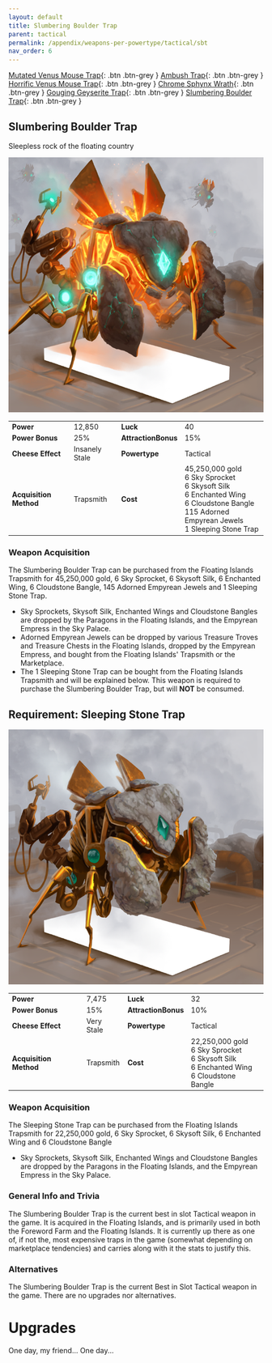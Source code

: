 ```yaml
---
layout: default
title: Slumbering Boulder Trap
parent: tactical
permalink: /appendix/weapons-per-powertype/tactical/sbt
nav_order: 6
---
```

<span class="fs-1">[Mutated Venus Mouse Trap](/appendix/weapons-per-powertype/tactical/mvmt){: .btn .btn-grey } </span><span class="fs-1"> [Ambush Trap](/appendix/weapons-per-powertype/tactical/ambush){: .btn .btn-grey } </span><span class="fs-1"> [Horrific Venus Mouse Trap](/appendix/weapons-per-powertype/tactical/hvmt){: .btn .btn-grey } </span><span class="fs-1"> [Chrome Sphynx Wrath](/appendix/weapons-per-powertype/tactical/csw){: .btn .btn-grey } </span><span class="fs-1"> [Gouging Geyserite Trap](/appendix/weapons-per-powertype/tactical/ggt){: .btn .btn-grey } </span><span class="fs-1"> [Slumbering Boulder Trap](/appendix/weapons-per-powertype/tactical/sbt){: .btn .btn-grey } </span>


## Slumbering Boulder Trap
Sleepless rock of the floating country

<img src="/assets/images/sbt.png" alt="scary sleeping bug" width="600">

|||||
|---|---|---|---|
| __Power__ 	| 12,850| __Luck__ 	| 40 	|
| __Power Bonus__ 	| 25% 	|__AttractionBonus__ 	| 15% 	|
| __Cheese Effect__ 	| Insanely Stale 	| __Powertype__ 	| Tactical 	|
| __Acquisition Method__ 	| Trapsmith 	| __Cost__ 	| 45,250,000 gold <br> 6 Sky Sprocket <br> 6 Skysoft Silk <br> 6 Enchanted Wing <br> 6 Cloudstone Bangle <br> 115 Adorned Empyrean Jewels <br> 1 Sleeping Stone Trap	|

### Weapon Acquisition
The Slumbering Boulder Trap can be purchased from the Floating Islands Trapsmith for 45,250,000 gold, 6 Sky Sprocket, 6 Skysoft Silk, 6 Enchanted Wing, 6 Cloudstone Bangle, 145 Adorned Empyrean Jewels and 1 Sleeping Stone Trap.
- Sky Sprockets, Skysoft Silk, Enchanted Wings and Cloudstone Bangles are dropped by the Paragons in the Floating Islands, and the Empyrean Empress in the Sky Palace.
- Adorned Empyrean Jewels can be dropped by various Treasure Troves and Treasure Chests in the Floating Islands, dropped by the Empyrean Empress, and bought from the Floating Islands' Trapsmith or the Marketplace.
- The 1 Sleeping Stone Trap can be bought from the Floating Islands Trapsmith and will be explained below. This weapon is required to purchase the Slumbering Boulder Trap, but will **NOT** be consumed.
 
## Requirement: Sleeping Stone Trap

<img src="/assets/images/sst.png" alt="Sleepy Stagbeetle Trap" width="600">

|||||
|---|---|---|---|
| __Power__ 	| 7,475| __Luck__ 	| 32 	|
| __Power Bonus__ 	| 15% 	|__AttractionBonus__ 	| 10% 	|
| __Cheese Effect__ 	| Very Stale 	| __Powertype__ 	| Tactical 	|
| __Acquisition Method__ 	| Trapsmith 	| __Cost__ 	| 22,250,000 gold <br> 6 Sky Sprocket <br> 6 Skysoft Silk <br> 6 Enchanted Wing <br> 6 Cloudstone Bangle	|

### Weapon Acquisition
The Sleeping Stone Trap can be purchased from the Floating Islands Trapsmith for 22,250,000 gold, 6 Sky Sprocket, 6 Skysoft Silk, 6 Enchanted Wing and 6 Cloudstone Bangle
- Sky Sprockets, Skysoft Silk, Enchanted Wings and Cloudstone Bangles are dropped by the Paragons in the Floating Islands, and the Empyrean Empress in the Sky Palace.

### General Info and Trivia
The Slumbering Boulder Trap is the current best in slot Tactical weapon in the game. It is acquired in the Floating Islands, and is primarily used in both the Foreword Farm and the Floating Islands. It is currently up there as one of, if not the, most expensive traps in the game (somewhat depending on marketplace tendencies) and carries along with it the stats to justify this.

### Alternatives
The Slumbering Boulder Trap is the current Best in Slot Tactical weapon in the game. There are no upgrades nor alternatives.

# Upgrades
One day, my friend...
One day...
